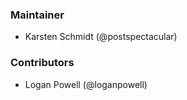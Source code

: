 ### Maintainer

- Karsten Schmidt (@postspectacular)

### Contributors

- Logan Powell (@loganpowell)
